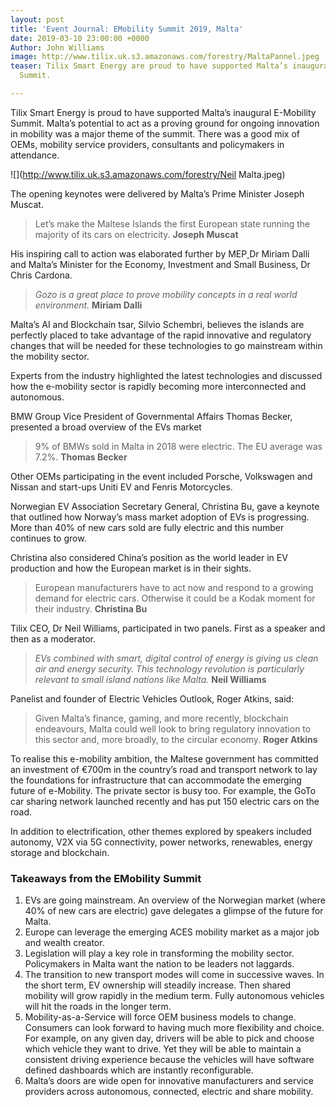 ```yaml
---
layout: post
title: 'Event Journal: EMobility Summit 2019, Malta'
date: 2019-03-10 23:00:00 +0000
Author: John Williams
image: http://www.tilix.uk.s3.amazonaws.com/forestry/MaltaPannel.jpeg
teaser: Tilix Smart Energy are proud to have supported Malta’s inaugural E-Mobility
  Summit.

---
```

Tilix Smart Energy is proud to have supported Malta’s inaugural E-Mobility Summit. Malta’s potential to act as a proving ground for ongoing innovation in mobility was a major theme of the summit. There was a good mix of OEMs, mobility service providers, consultants and policymakers in attendance.

![](http://www.tilix.uk.s3.amazonaws.com/forestry/Neil Malta.jpeg)

The opening keynotes were delivered by Malta’s Prime Minister Joseph Muscat.

> Let’s  make the Maltese Islands the first European state running the majority of its cars on electricity. **Joseph Muscat**

His inspiring call to action was elaborated further by MEP[ ](https://www.linkedin.com/in/ACoAAALlQPkBl534reZNQgswDqoX-RsvbVrdAFs/)Dr Miriam Dalli and  Malta’s Minister for the Economy, Investment and Small Business, Dr Chris Cardona.

> _Gozo is a great place to prove mobility concepts in a real world environment._ **Miriam Dalli**

Malta’s AI and Blockchain tsar, Silvio Schembri, believes the islands are perfectly placed to take advantage of the rapid innovative and regulatory changes that will be needed for these technologies to go mainstream within the mobility sector.

Experts from the industry highlighted the latest technologies and discussed how the e-mobility sector is rapidly becoming more interconnected and autonomous.

BMW Group Vice President of Governmental Affairs Thomas Becker, presented a broad overview of the EVs market

> 9% of BMWs sold in Malta in 2018 were electric. The EU average was 7.2%. **Thomas Becker**

Other OEMs participating in the event included Porsche, Volkswagen and Nissan and start-ups Uniti EV and Fenris Motorcycles.

Norwegian EV Association Secretary General, Christina Bu, gave a keynote that outlined how Norway’s mass market adoption of EVs is progressing. More than 40% of new cars sold are fully electric and this number continues to grow.

Christina also considered China’s position as the world leader in EV production and how the European market is in their sights.

> European manufacturers have to act now and respond to a growing demand for electric cars. Otherwise it could be a Kodak moment for their industry. **Christina Bu**

Tilix CEO, Dr Neil Williams, participated in two panels. First as a speaker and then as a moderator.

> _EVs combined with smart, digital control of energy is giving us clean air and energy security. This technology revolution is particularly relevant to small island nations like Malta._ **Neil Williams**

Panelist and founder of Electric Vehicles Outlook, Roger Atkins, said:

> Given Malta’s finance, gaming, and more recently, blockchain endeavours, Malta could well look to bring regulatory innovation to this sector and, more broadly, to the circular economy. **Roger Atkins**

To realise this e-mobility ambition, the Maltese government has committed an investment of €700m in the country’s road and transport network to lay the foundations for infrastructure that can accommodate the emerging future of e-Mobility. The private sector is busy too. For example, the GoTo car sharing network launched recently and has put 150 electric cars on the road.

In addition to electrification, other themes explored by speakers included autonomy, V2X via 5G connectivity, power networks, renewables, energy storage and blockchain.

### **Takeaways from the EMobility Summit**

1. EVs are going mainstream. An overview of the Norwegian market (where 40% of new cars are electric) gave delegates a glimpse of the future for Malta.
2. Europe can leverage the emerging ACES mobility market as a major job and wealth creator.
3. Legislation will play a key role in transforming the mobility sector. Policymakers in Malta want the nation to be leaders not laggards.
4. The transition to new transport modes will come in successive waves. In the short term, EV ownership will steadily increase. Then shared mobility will grow rapidly in the medium term. Fully autonomous vehicles will hit the roads in the longer term.
5. Mobility-as-a-Service will force OEM business models to change. Consumers can look forward to having much more flexibility and choice. For example, on any given day, drivers will be able to pick and choose which vehicle they want to drive. Yet they will be able to maintain a consistent driving experience because the vehicles will have software defined dashboards which are instantly reconfigurable.
6. Malta’s doors are wide open for innovative manufacturers and service providers across autonomous, connected, electric and share mobility.
